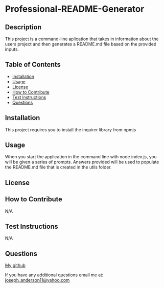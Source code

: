 # Professional-README-Generator

## Description
This project is a command-line aplication that takes in information about the users project and then generates a README.md file based on the provided inputs.

## Table of Contents
- [Installation](#installation)
- [Usage](#usage)
- [License](#license)
- [How to Contribute](#how-to-contribute)
- [Test Instructions](#test-instructions)
- [Questions](#questions)

## Installation
This project requires you to install the inquirer library from npmjs

## Usage
When you start the application in the command line with node index.js, you will be given a series of prompts. Answers provided will be used to populate the README.md file that is created in the utils folder.

## License


## How to Contribute
N/A

## Test Instructions
N/A

## Questions
[My github](https://github.com/josephFAnderson)

If you have any additional questions email me at: joseph_anderson11@yahoo.com
